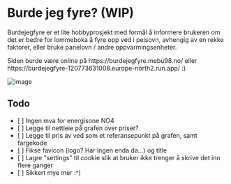 <h1>Burde jeg fyre? (WIP)</h1>

<p>Burdejegfyre er et lite hobbyprosjekt med formål å informere brukeren om det er bedre for lommeboka å fyre opp ved i peisovn, avhengig av en rekke faktorer, eller bruke panelovn / andre oppvarmingsenheter.</p>
<p>Siden burde være online på https://burdejegfyre.mebu98.no/ eller https://burdejegfyre-120773631008.europe-north2.run.app/ :)</p>

![image](https://github.com/user-attachments/assets/96684b02-d8bf-4210-a5e5-9742a8ccf703)

<h2>Todo</h2>
<ul>
  <li>[ ] Ingen mva for energisone NO4</li>
  <li>[ ] Legge til nettleie på grafen over priser?</li>
  <li>[ ] Legge til pris av ved som et referansepunkt på grafen, samt fargekode</li>
  <li>[ ] Fikse favicon (logo? Har ingen enda da...) og title</li>
  <li>[ ] Lagre "settings" til cookie slik at bruker ikke trenger å skrive det inn flere ganger</li>
  <li>[ ] Sikkert mye mer :^)</li>
</ul>
